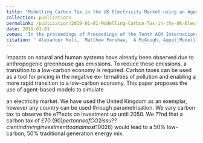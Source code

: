 ```yaml
---
title: "Modelling Carbon Tax in the UK Electricity Market using an Agent-Based Model"
collection: publications
permalink: /publication/2019-01-01-Modelling-Carbon-Tax-in-the-UK-Electricity-Market-using-an-Agent-Based-Model
date: 2019-01-01
venue: 'In the proceedings of Proceedings of the Tenth ACM International Conference on Future Energy Systems'
citation: ' Alexander Kell,  Matthew Forshaw,  A McGough, &quot;Modelling Carbon Tax in the UK Electricity Market using an Agent-Based Model.&quot; In the proceedings of Proceedings of the Tenth ACM International Conference on Future Energy Systems, 2019.'
---
```


Impacts on natural and human systems have already been observed due to anthropogenic greenhouse gas emissions. To reduce these emissions, a transition to a low-carbon economy is required. Carbon taxes can be used as a tool for pricing in the negative ex- ternalities of pollution and enabling a more rapid transition to a low-carbon economy. This paper proposes the use of agent-based models to simulate

an electricity market. We have used the United Kingdom as an exemplar, however any country can be used through parametrisation. We vary carbon tax to observe the e??ects on investment up until 2050. We ??nd that a carbon tax of £70 ($90) per tonne ofCO2 is su??cient in driving investment to an almost 100% renewable energy supply. A less aggressive option, however, of setting a carbon tax at £20 ($26) would lead to a 50% low-carbon, 50% traditional generation energy mix.

